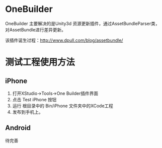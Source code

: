 # OneBuilder #

OneBuilder 主要解决的是Unity3d 资源更新插件，通过AssetBundleParser类，对AssetBundle进行差异更新。

该插件诞生过程：http://www.dpull.com/blog/assetbundle/

# 测试工程使用方法 #

## iPhone ##
1. 打开XStudio->Tools->One Builder插件界面
1. 点击 Test iPhone 按钮
1. 运行 根目录中的 Bin/iPhone 文件夹中的XCode工程
1. 发布到手机上。

## Android ##

待完善